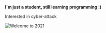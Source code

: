 **I'm just a student, still learning programming :)**

Interested in cyber-attack

![Welcome to 2021](https://i.imgur.com/s2CDAlI.gif)

<!--![Leeon123's github stats](https://github-readme-stats.vercel.app/api?username=Leeon123&show_icons=true&bg_color=00FFFF,0080FF,FF00FF&text_color=00FFFF&title_color=00FF00&icon_color=00FF00&count_private=true&include_all_commits=true)

<!--![Top Langs](https://github-readme-stats.vercel.app/api/top-langs/?username=Leeon123&layout=compact&text_color=FFFF00&title_color=00FF00&bg_color=3200FF,6400FF,9600FF,C800FF,FA00FF)
<!--
**Leeon123/Leeon123** is a ✨ _special_ ✨ repository because its `README.md` (this file) appears on your GitHub profile.

Here are some ideas to get you started:

- 🔭 I’m currently working on ...
- 🌱 I’m currently learning ...
- 👯 I’m looking to collaborate on ...
- 🤔 I’m looking for help with ...
- 💬 Ask me about ...
- 📫 How to reach me: ...
- 😄 Pronouns: ...
- ⚡ Fun fact: ...
-->
